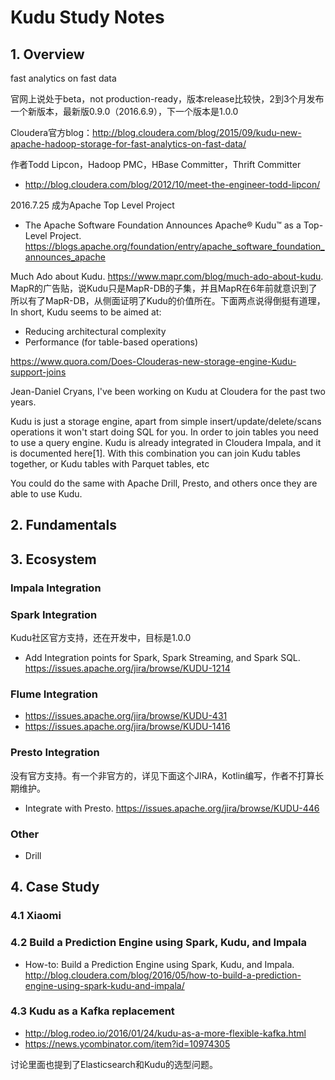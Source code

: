 # Kudu Study Notes

## 1. Overview

fast analytics on fast data

官网上说处于beta，not production-ready，版本release比较快，2到3个月发布一个新版本，最新版0.9.0（2016.6.9），下一个版本是1.0.0

Cloudera官方blog：http://blog.cloudera.com/blog/2015/09/kudu-new-apache-hadoop-storage-for-fast-analytics-on-fast-data/

作者Todd Lipcon，Hadoop PMC，HBase Committer，Thrift Committer

* http://blog.cloudera.com/blog/2012/10/meet-the-engineer-todd-lipcon/

2016.7.25 成为Apache Top Level Project

* The Apache Software Foundation Announces Apache® Kudu™ as a Top-Level Project. https://blogs.apache.org/foundation/entry/apache_software_foundation_announces_apache

Much Ado about Kudu. https://www.mapr.com/blog/much-ado-about-kudu. MapR的广告贴，说Kudu只是MapR-DB的子集，并且MapR在6年前就意识到了所以有了MapR-DB，从侧面证明了Kudu的价值所在。下面两点说得倒挺有道理，In short, Kudu seems to be aimed at:

* Reducing architectural complexity
* Performance (for table-based operations)

https://www.quora.com/Does-Clouderas-new-storage-engine-Kudu-support-joins

Jean-Daniel Cryans, I've been working on Kudu at Cloudera for the past two years.

Kudu is just a storage engine, apart from simple insert/update/delete/scans operations it won't start doing SQL for you. In order to join tables you need to use a query engine. Kudu is already integrated in Cloudera Impala, and it is documented here[1]. With this combination you can join Kudu tables together, or Kudu tables with Parquet tables, etc

You could do the same with Apache Drill, Presto, and others once they are able to use Kudu.


## 2. Fundamentals



## 3. Ecosystem

### Impala Integration


### Spark Integration
Kudu社区官方支持，还在开发中，目标是1.0.0

* Add Integration points for Spark, Spark Streaming, and Spark SQL. https://issues.apache.org/jira/browse/KUDU-1214


### Flume Integration

* https://issues.apache.org/jira/browse/KUDU-431
* https://issues.apache.org/jira/browse/KUDU-1416

### Presto Integration
没有官方支持。有一个非官方的，详见下面这个JIRA，Kotlin编写，作者不打算长期维护。

* Integrate with Presto. https://issues.apache.org/jira/browse/KUDU-446

### Other

* Drill

## 4. Case Study

### 4.1 Xiaomi


### 4.2 Build a Prediction Engine using Spark, Kudu, and Impala

* How-to: Build a Prediction Engine using Spark, Kudu, and Impala. http://blog.cloudera.com/blog/2016/05/how-to-build-a-prediction-engine-using-spark-kudu-and-impala/


### 4.3 Kudu as a Kafka replacement

* http://blog.rodeo.io/2016/01/24/kudu-as-a-more-flexible-kafka.html
* https://news.ycombinator.com/item?id=10974305

讨论里面也提到了Elasticsearch和Kudu的选型问题。

